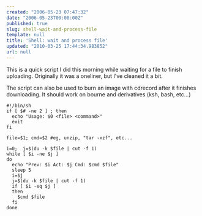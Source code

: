 ```yaml
---
created: "2006-05-23 07:47:32"
date: "2006-05-23T00:00:00Z"
published: true
slug: shell-wait-and-process-file
template: null
title: 'Shell: wait and process file'
updated: "2010-03-25 17:44:34.983852"
url: null
---
```


This is a quick script I did this morning while waiting for a file to finish uploading. Originally it was a oneliner, but I've cleaned it a bit.

The script can also be used to burn an image with cdrecord after it finishes downloading. It should work on bourne and derivatives (ksh, bash, etc...)

	#!/bin/sh
	if [ $# -ne 2 ] ; then
	  echo "Usage: $0 <file> <command>"
	  exit
	fi
	
	file=$1; cmd=$2 #eg, unzip, "tar -xzf", etc...
	
	i=0;  j=$(du -k $file | cut -f 1)
	while [ $i -ne $j ]
	do
	  echo "Prev: $i Act: $j Cmd: $cmd $file"
	  sleep 5
	  i=$j
	  j=$(du -k $file | cut -f 1)
	  if [ $i -eq $j ]
	  then
	    $cmd $file
	  fi
	done


